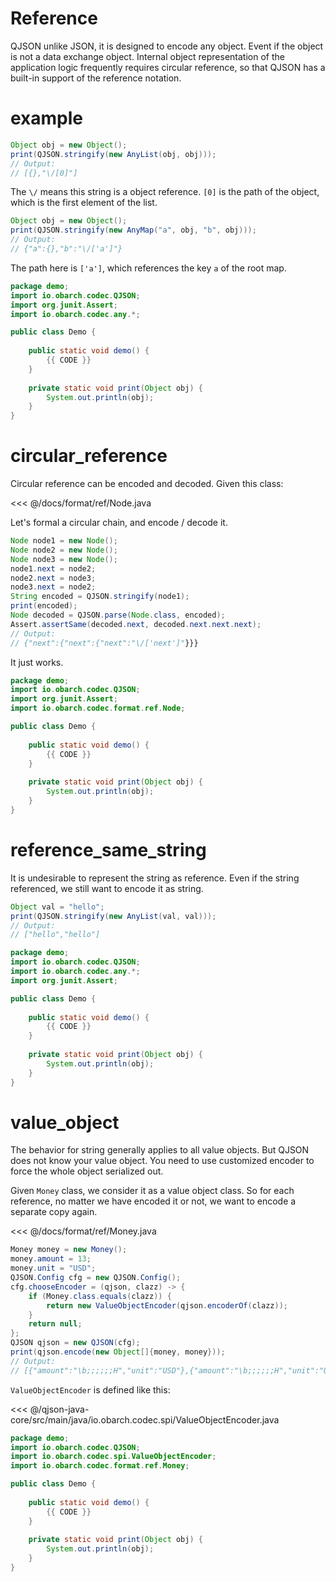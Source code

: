 # Reference

QJSON unlike JSON, it is designed to encode any object. 
Event if the object is not a data exchange object.
Internal object representation of the application logic frequently requires circular reference,
so that QJSON has a built-in support of the reference notation.

# example

```java
Object obj = new Object();
print(QJSON.stringify(new AnyList(obj, obj)));
// Output:
// [{},"\/[0]"]
```

The `\/` means this string is a object reference. 
`[0]` is the path of the object, which is the first element of the list.


```java
Object obj = new Object();
print(QJSON.stringify(new AnyMap("a", obj, "b", obj)));
// Output:
// {"a":{},"b":"\/['a']"}
```

The path here is `['a']`, which references the key `a` of the root map.

<hide>

```java
package demo;
import io.obarch.codec.QJSON;
import org.junit.Assert;
import io.obarch.codec.any.*;

public class Demo {
    
    public static void demo() {
        {{ CODE }}
    }
    
    private static void print(Object obj) {
        System.out.println(obj);
    }
}
```

</hide>

# circular_reference

Circular reference can be encoded and decoded. Given this class:

<<< @/docs/format/ref/Node.java

Let's formal a circular chain, and encode / decode it.

```java
Node node1 = new Node();
Node node2 = new Node();
Node node3 = new Node();
node1.next = node2;
node2.next = node3;
node3.next = node2;
String encoded = QJSON.stringify(node1);
print(encoded);
Node decoded = QJSON.parse(Node.class, encoded);
Assert.assertSame(decoded.next, decoded.next.next.next);
// Output:
// {"next":{"next":{"next":"\/['next']"}}}
```

It just works.

<hide>

```java
package demo;
import io.obarch.codec.QJSON;
import org.junit.Assert;
import io.obarch.codec.format.ref.Node;

public class Demo {
    
    public static void demo() {
        {{ CODE }}
    }
    
    private static void print(Object obj) {
        System.out.println(obj);
    }
}
```

</hide>

# reference_same_string

It is undesirable to represent the string as reference. 
Even if the string referenced, we still want to encode it as string.

```java
Object val = "hello";
print(QJSON.stringify(new AnyList(val, val)));
// Output:
// ["hello","hello"]
```

<hide>

```java
package demo;
import io.obarch.codec.QJSON;
import io.obarch.codec.any.*;
import org.junit.Assert;

public class Demo {
    
    public static void demo() {
        {{ CODE }}
    }
    
    private static void print(Object obj) {
        System.out.println(obj);
    }
}
```

</hide>

# value_object

The behavior for string generally applies to all value objects.
But QJSON does not know your value object. 
You need to use customized encoder to force the whole object serialized out.

Given `Money` class, we consider it as a value object class.
So for each reference, no matter we have encoded it or not, we want to encode a separate copy again.

<<< @/docs/format/ref/Money.java

```java
Money money = new Money();
money.amount = 13;
money.unit = "USD";
QJSON.Config cfg = new QJSON.Config();
cfg.chooseEncoder = (qjson, clazz) -> {
    if (Money.class.equals(clazz)) {
        return new ValueObjectEncoder(qjson.encoderOf(clazz));
    }
    return null;
};
QJSON qjson = new QJSON(cfg);
print(qjson.encode(new Object[]{money, money}));
// Output:
// [{"amount":"\b;;;;;;H","unit":"USD"},{"amount":"\b;;;;;;H","unit":"USD"}]
```

`ValueObjectEncoder` is defined like this:

<<< @/qjson-java-core/src/main/java/io.obarch.codec.spi/ValueObjectEncoder.java

<hide>

```java
package demo;
import io.obarch.codec.QJSON;
import io.obarch.codec.spi.ValueObjectEncoder;
import io.obarch.codec.format.ref.Money;

public class Demo {
    
    public static void demo() {
        {{ CODE }}
    }
    
    private static void print(Object obj) {
        System.out.println(obj);
    }
}
```

</hide>